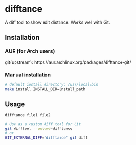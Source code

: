 # difftance

A diff tool to show edit distance. Works well with Git.

## Installation

### AUR (for Arch users)

git(upstream): https://aur.archlinux.org/packages/difftance-git/

### Manual installation

```sh
# default install directory: /usr/local/bin
make install INSTALL_DIR=install_path
```

## Usage

```sh
difftance file1 file2

# Use as a custom diff tool for Git
git difftool --extcmd=difftance
# or
GIT_EXTERNAL_DIFF="difftance" git diff
```
